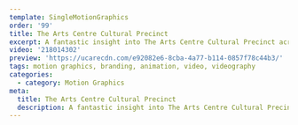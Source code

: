 ```yaml
---
template: SingleMotionGraphics
order: '99'
title: The Arts Centre Cultural Precinct
excerpt: A fantastic insight into The Arts Centre Cultural Precinct across Australia especially the new Arts Centre on the Gold Coast.
video: '218014302'
preview: 'https://ucarecdn.com/e92082e6-8cba-4a77-b114-0857f78c44b3/'
tags: motion graphics, branding, animation, video, videography
categories:
  - category: Motion Graphics
meta:
  title: The Arts Centre Cultural Precinct
  description: A fantastic insight into The Arts Centre Cultural Precinct across Australia especially the new Arts Centre on the Gold Coast.
---
```

